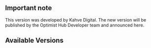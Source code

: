 ## Important note  

This version was developed by Kahve Digital. The new version will be published by the Optimist Hub Developer team and announced here.

## Available Versions 
